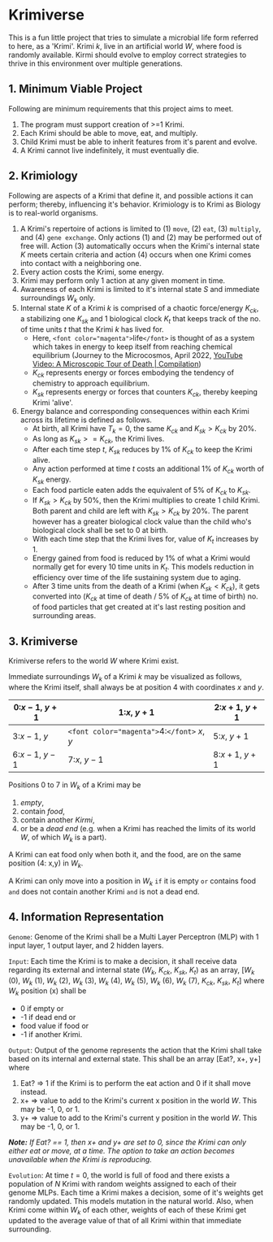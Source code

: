 # Krimiverse

This is a fun little project that tries to simulate a microbial life form referred to here, as a 'Krimi'. Krimi $k$, live in an artificial world $W$, where food is randomly available. Kirmi should evolve to employ correct strategies to thrive in this environment over multiple generations.

## 1. Minimum Viable Project

Following are minimum requirements that this project aims to meet.

1. The program must support creation of >=1 Krimi.
2. Each Krimi should be able to move, eat, and multiply.
3. Child Krimi must be able to inherit features from it's parent and evolve.
4. A Krimi cannot live indefinitely, it must eventually die.

## 2. Krimiology

Following are aspects of a Krimi that define it, and possible actions it can perform; thereby, influencing it's behavior. Krimiology is to Krimi as Biology is to real-world organisms.

1. A Krimi's repertoire of actions is limited to (1) `move`, (2) `eat`, (3) `multiply`, and (4) `gene exchange`. Only actions (1) and (2) may be performed out of free will. Action (3) automatically occurs when the Krimi's internal state $K$ meets certain criteria and action (4) occurs when one Krimi comes into contact with a neighboring one.
2. Every action costs the Krimi, some energy.
3. Krimi may perform only 1 action at any given moment in time.
4. Awareness of each Krimi is limited to it's internal state $S$ and immediate surroundings $W_k$ only.
5. Internal state $K$ of a Krimi $k$ is comprised of a chaotic force/energy $K_{ck}$, a stabilizing one $K_{sk}$ and 1 biological clock $K_t$ that keeps track of the no. of time units $t$ that the Krimi $k$ has lived for.
   * Here, `<font color="magenta">`life`</font>` is thought of as a system which takes in energy to keep itself from reaching chemical equilibrium (Journey to the Microcosmos, April 2022, [YouTube Video: A Microscopic Tour of Death | Compilation](https://www.youtube.com/watch?v=dMd5PYfTGhU&t=1797s))
   * $K_{ck}$ represents energy or forces embodying the tendency of chemistry to approach equilibrium.
   * $K_{sk}$ represents energy or forces that counters $K_{ck}$, thereby keeping Krimi 'alive'.
6. Energy balance and corresponding consequences within each Krimi across its lifetime is defined as follows.
   * At birth, all Krimi have $T_k = 0$, the same $K_{ck}$ and $K_{sk} > K_{ck}$ by 20%.
   * As long as $K_{sk} >= K_{ck}$, the Krimi lives.
   * After each time step $t$, $K_{sk}$ reduces by 1% of $K_{ck}$ to keep the Krimi alive.
   * Any action performed at time $t$ costs an additional 1% of $K_{ck}$ worth of $K_{sk}$ energy.
   * Each food particle eaten adds the equivalent of 5% of $K_{ck}$ to $K_{sk}$.
   * If $K_{sk} > K_{ck}$ by 50%, then the Krimi multiplies to create 1 child Krimi. Both parent and child are left with $K_{sk} > K_{ck}$ by 20%. The parent however has a greater biological clock value than the child who's biological clock shall be set to 0 at birth.
   * With each time step that the Krimi lives for, value of $K_t$ increases by 1.
   * Energy gained from food is reduced by 1% of what a Krimi would normally get for every 10 time units in $K_t$. This models reduction in efficiency over time of the life sustaining system due to aging.
   * After 3 time units from the death of a Krimi (when $K_{sk} < K_{ck}$), it gets converted into ($K_{ck}$ at time of death / 5% of $K_{ck}$ at time of birth) no. of food particles that get created at it's last resting position and surrounding areas.

## 3. Krimiverse

Krimiverse refers to the world $W$ where Krimi exist.

Immediate surroundings $W_k$ of a Krimi $k$ may be visualized as follows, where the Krimi itself, shall always be at position 4 with coordinates $x$ and $y$.

| 0:$x-1$, $y+1$ | 1:$x$, $y+1$                                     | 2:$x+1$, $y+1$ |
| ------------------ | ---------------------------------------------------- | ------------------ |
| 3:$x-1$, $y$   | `<font color="magenta">`4:`</font>` $x$, $y$ | 5:$x$, $y+1$   |
| 6:$x-1$, $y-1$ | 7:$x$, $y-1$                                     | 8:$x+1$, $y+1$ |

Positions 0 to 7 in $W_k$ of a Krimi may be

1. *empty*,
2. contain *food*,
3. contain another *Kirmi*,
4. or be a *dead end* (e.g. when a Krimi has reached the limits of its world $W$, of which $W_k$ is a part).

A Krimi can eat food only when both it, and the food, are on the same position (4: x,y) in $W_k$.

A Krimi can only move into a position in $W_k$ `if` it is empty `or` contains food `and` does not contain another Krimi `and` is not a dead end.

## 4. Information Representation

`Genome`: Genome of the Krimi shall be a Multi Layer Perceptron (MLP) with 1 input layer, 1 output layer, and 2 hidden layers.

`Input`: Each time the Krimi is to make a decision, it shall receive data regarding its external and internal state ($W_k$, $K_{ck}$, $K_{sk}$, $K_t$) as an array, [$W_k$ (0), $W_k$ (1), $W_k$ (2), $W_k$ (3), $W_k$ (4), $W_k$ (5), $W_k$ (6), $W_k$ (7), $K_{ck}$, $K_{sk}$, $K_t$] where $W_k$ position (x) shall be

* 0 if empty or
* -1 if dead end or
* food value if food or
* -1 if another Krimi.

`Output`: Output of the genome represents the action that the Krimi shall take based on its internal and external state. This shall be an array [Eat?, x+, y+] where

1. Eat? => 1 if the Krimi is to perform the eat action and 0 if it shall move instead.
2. x+ => value to add to the Krimi's current x position in the world $W$. This may be -1, 0, or 1.
3. y+ => value to add to the Krimi's current y position in the world $W$. This may be -1, 0, or 1.

***Note:** If Eat? == 1, then x+ and y+ are set to 0, since the Krimi can only either eat or move, at a time. The option to take an action becomes unavailable when the Krimi is reproducing.*

`Evolution`: At time $t = 0$, the world is full of food and there exists a population of $N$ Krimi with random weights assigned to each of their genome MLPs. Each time a Krimi makes a decision, some of it's weights get randomly updated. This models mutation in the natural world. Also, when Krimi come within $W_k$ of each other, weights of each of these Krimi get updated to the average value of that of all Krimi within that immediate surrounding.
